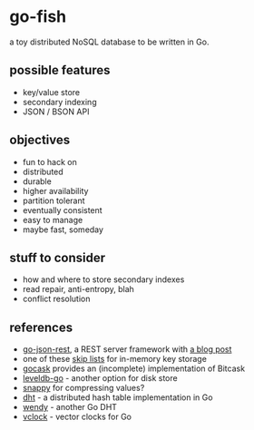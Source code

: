 go-fish
=======

a toy distributed NoSQL database to be written in Go.

possible features
-----------------
* key/value store
* secondary indexing
* JSON / BSON API

objectives
----------
* fun to hack on
* distributed
* durable
* higher availability
* partition tolerant
* eventually consistent
* easy to manage
* maybe fast, someday

stuff to consider
-----------------
* how and where to store secondary indexes
* read repair, anti-entropy, blah
* conflict resolution

references
----------
* [go-json-rest](https://github.com/ant0ine/go-json-rest), a REST server framework with [a blog post](http://blog.ant0ine.com/typepad/2013/04/introducing-go-json-rest.html)
* one of these [skip lists](https://code.google.com/p/go-wiki/wiki/Projects#Data_Structures) for in-memory key storage
* [gocask](https://code.google.com/p/gocask/) provides an (incomplete) implementation of Bitcask
* [leveldb-go](https://code.google.com/p/leveldb-go/) - another option for disk store
* [snappy](https://code.google.com/p/snappy-go/) for compressing values?
* [dht](https://github.com/nictuku/dht) - a distributed hash table implementation in Go
* [wendy](https://github.com/secondbit/wendy/) - another Go DHT
* [vclock](https://labix.org/vclock) - vector clocks for Go
